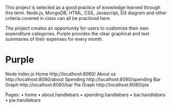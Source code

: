 This project is selected as a good practice of knowledge learned through this term. Node.js, MongoDB, HTML, CSS, Javascript, D3 diagram and other criteria covered in class can all be practiced here.

The project creates an opportunity for users to customize their own expenditure categories. Purple provides the clear graphical and text summaries of their expenses for every month.

# Purple
Node index.js
Home
http://localhost:8080/
About us
http://localhost:8080/about
Spending
http://localhost:8080/spending
Bar Graph
http://localhost:8080/bar
Pie Graph
http://localhost:8080/pie

Pages: 
•	home
•	about.handlebars
•	spending.handlebars
•	bar.handlebars
•	pie.handlebars




